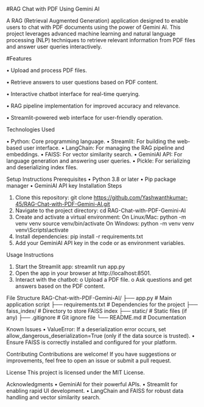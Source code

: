 ﻿#RAG Chat with PDF Using Gemini AI

A RAG (Retrieval Augmented Generation) application designed to enable users to chat with PDF documents using the power of Gemini AI. This project leverages advanced machine learning and natural language processing (NLP) techniques to retrieve relevant information from PDF files and answer user queries interactively.

#Features

• Upload and process PDF files.

• Retrieve answers to user questions based on PDF content.

• Interactive chatbot interface for real-time querying.

• RAG pipeline implementation for improved accuracy and relevance.

• Streamlit-powered web interface for user-friendly operation.

Technologies Used

• Python: Core programming language.
• Streamlit: For building the web-based user interface.
• LangChain: For managing the RAG pipeline and embeddings.
• FAISS: For vector similarity search.
• GeminiAI API: For language generation and answering user queries.
• Pickle: For serializing and deserializing index files.

Setup Instructions
Prerequisites
• Python 3.8 or later
• Pip package manager
• GeminiAI API key
Installation Steps
1. Clone this repository:
git clone https://github.com/Yashwanthkumar-45/RAG-Chat-with-PDF-Gemini-AI.git
2. Navigate to the project directory:
cd RAG-Chat-with-PDF-Gemini-AI
3. Create and activate a virtual environment:
On Linux/Mac:
python -m venv venv
source venv/bin/activate
On Windows:
python -m venv venv
venv\Scripts\activate
4. Install dependencies:
pip install -r requirements.txt
5. Add your GeminiAI API key in the code or as environment variables.

Usage Instructions
1. Start the Streamlit app:
streamlit run app.py
2. Open the app in your browser at http://localhost:8501.
3. Interact with the chatbot:
o Upload a PDF file.
o Ask questions and get answers based on the PDF content.

File Structure
RAG-Chat-with-PDF-Gemini-AI/
├── app.py             # Main application script
├── requirements.txt   # Dependencies for the project
├── faiss_index/       # Directory to store FAISS index
├── static/            # Static files (if any)
├── .gitignore         # Git ignore file
└── README.md          # Documentation

Known Issues
• ValueError: If a deserialization error occurs, set allow_dangerous_deserialization=True (only if the data source is trusted).
• Ensure FAISS is correctly installed and configured for your platform.

Contributing
Contributions are welcome! If you have suggestions or improvements, feel free to open an issue or submit a pull request.

License
This project is licensed under the MIT License.

Acknowledgments
• GeminiAI for their powerful APIs.
• Streamlit for enabling rapid UI development.
• LangChain and FAISS for robust data handling and vector similarity search.

